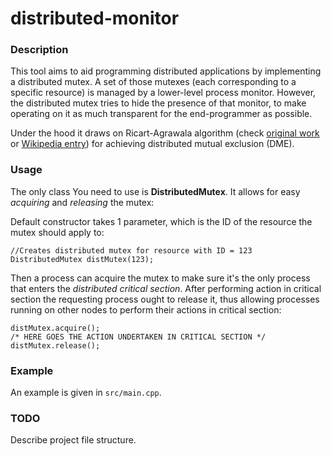 # distributed-monitor

### Description

This tool aims to aid programming distributed applications by implementing a distributed mutex.
A set of those mutexes (each corresponding to a specific resource) is managed by a lower-level
process monitor. However, the distributed mutex tries to hide the presence of that monitor,
to make operating on it as much transparent for the end-programmer as possible.

Under the hood it draws on Ricart-Agrawala algorithm (check [original work](http://www.cs.ucf.edu/courses/cop6614/fall2005/Ricart-Agrawala.pdf) or [Wikipedia entry](en.wikipedia.org/wiki/Ricart–Agrawala_algorithm)) for achieving distributed mutual exclusion (DME).

### Usage

The only class You need to use is **DistributedMutex**. It allows for easy *acquiring* and *releasing* the mutex:

Default constructor takes 1 parameter, which is the ID of the resource the mutex should apply to:

```
//Creates distributed mutex for resource with ID = 123
DistributedMutex distMutex(123);
```
Then a process can acquire the mutex to make sure it's the only process that enters the *distributed critical section*. After performing action in critical section the requesting process ought to release it, thus allowing processes running on other nodes to perform their actions in critical section:

```
distMutex.acquire();
/* HERE GOES THE ACTION UNDERTAKEN IN CRITICAL SECTION */
distMutex.release();
```
### Example

An example is given in `src/main.cpp`.

### TODO
Describe project file structure.

